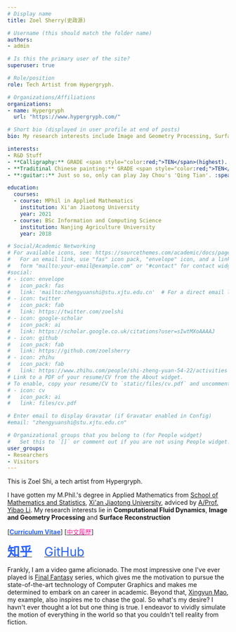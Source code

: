 ```yaml
---
# Display name
title: Zoel Sherry(史政源)

# Username (this should match the folder name)
authors:
- admin

# Is this the primary user of the site?
superuser: true

# Role/position
role: Tech Artist from Hypergryph.

# Organizations/Affiliations
organizations:
- name: Hypergryph
  url: "https://www.hypergryph.com/"

# Short bio (displayed in user profile at end of posts)
bio: My research interests include Image and Geometry Processing, Surface Reconstruction, Computational Fluid Dynamics.

interests:
- R&D Stuff
- **Calligraphy:** GRADE <span style="color:red;">TEN</span>(highest). Please refer to [<a href="img/HW1.jpg" target="_blank"><span style="color: #ff219e;">certificate</span></a>], [<a href="img/HW2.jpg" target="_blank">work</a>]
- **Traditinal Chinese painting:** GRADE <span style="color:red;">TEN</span>(highest). Please refer to [<a href="img/TCP1.jpg" target="_blank"><span style="color: #ff219e;">certificate</span></a>], [<a href="img/TCP2.jpg" target="_blank">work</a>]
- **:guitar::** Just so so, only can play Jay Chou's 'Qing Tian'. :speak_no_evil:

education:
  courses:
  - course: MPhil in Applied Mathematics
    institution: Xi'an Jiaotong University
    year: 2021
  - course: BSc Information and Computing Science
    institution: Nanjing Agriculture University
    year: 2018

# Social/Academic Networking
# For available icons, see: https://sourcethemes.com/academic/docs/page-builder/#icons
#   For an email link, use "fas" icon pack, "envelope" icon, and a link in the
#   form "mailto:your-email@example.com" or "#contact" for contact widget.
#social:
# - icon: envelope
#   icon_pack: fas
#   link: 'mailto:zhengyuanshi@stu.xjtu.edu.cn'  # For a direct email link, use "mailto:test@example.org".
# - icon: twitter
#   icon_pack: fab
#   link: https://twitter.com/zoelshi
# - icon: google-scholar
#   icon_pack: ai
#   link: https://scholar.google.co.uk/citations?user=sIwtMXoAAAAJ
# - icon: github
#   icon_pack: fab
#   link: https://github.com/zoelsherry
# - icon: zhihu
#   icon_pack: fab
#   link: https://www.zhihu.com/people/shi-zheng-yuan-54-22/activities
# Link to a PDF of your resume/CV from the About widget.
# To enable, copy your resume/CV to `static/files/cv.pdf` and uncomment the lines below.
# - icon: cv
#   icon_pack: ai
#   link: files/cv.pdf

# Enter email to display Gravatar (if Gravatar enabled in Config)
#email: "zhengyuanshi@stu.xjtu.edu.cn"

# Organizational groups that you belong to (for People widget)
#   Set this to `[]` or comment out if you are not using People widget.
user_groups:
- Researchers
- Visitors
---
```


This is Zoel Shi, a tech artist from Hypergryph.

I have gotten my M.Phil.'s degree in Applied Mathematics from [School of Mathematics and Statistics](http://math.xjtu.edu.cn/English_Version/About__Us.htm), [Xi'an Jiaotong University](http://en.xjtu.edu.cn/), adviced by [A/Prof. Yibao Li](http://gr.xjtu.edu.cn/web/yibaoli/home). My research interests lie in **Computational Fluid Dynamics**, **Image and Geometry Processing** and **Surface Reconstruction**

<!-- <span style="font-size: 28px; color: #2962ff;"><i class="fas fa-file"></i></span> --> [<a href="https://zoelsherry.github.io/cv/" target="_blank"><span style="color: #2962ff;"><b>Curriculum Vitae</b></span></a>] [<a href="https://zoelsherry.github.io/cv_zh/" target="_blank"><span style="color: #ff219e;">中文履歷</span></a>]

<a href="https://www.zhihu.com/people/shi-zheng-yuan-54-22/activities" target="_blank"><span style="font-size: 28px; color: #2962ff ;"><b>知乎</b></span></a>&emsp;&emsp;<a href="https://github.com/zoelsherry" target="_blank"><span style="font-size: 28px; color: #2962ff ;">GitHub</span></a>

Frankly, I am a video game aficionado. The most impressive one I've ever played is [Final Fantasy](https://www.finalfantasy.com/) series, which gives me the motivation to pursue the state-of-the-art technology of Computer Graphics and makes me determined to embark on an career in academic. Beyond that, [Xingyun Mao](https://github.com/QianMo), my example, also inspires me to chase the goal. So what's my desire? I havn't ever thought a lot but one thing is true. I endeavor to vividly simulate the motion of everything in the world so that you couldn't tell reality from fiction.

<!-- ### Education
<img style="float:right" src="/img/XJTU.png" width = "150" height = "150" />
**Xi'an Jiaotong University**  **(Sep 2018 - Now)**

- **MPhil in Applied Mathematics**
- Advisor: [A/Prof. Yibao Li](http://gr.xjtu.edu.cn/web/yibaoli/home)
- Research Field:
  + Image and Geometry Processing 
  + Computational Fluid Dynamics

<img style="float:right" src="/img/NJAU.png" width = "150" height = "150" />
**Nanjing Agriculture University**  **(Sep 2014 - Jun 2018)**

- **BSc in Information and Computing Science**
- Advisor: [A/Prof. Yibin Zhang](http://cos.njau.edu.cn/__local/0/DF/93/29688A426038B1EAA455729157E_D104D116_6597F.pdf?e=.pdf)
- Ranking: <span style="color:red;">**1/55**</span>
- Research Field:
  + Grey linear programming -->


<!-- - **:video_game::** <span style="font-size: 28px; color: #3350b7;">PlayStation</span><a href="files/playstation_id.pdf" target="_blank">ID: zacloudevil</a> -->
<!-- - **:video_game::** <span style="font-size: 28px; color: #3350b7;"><i class="fab fa-playstation"></i></span><a href="files/playstation_id.pdf" target="_blank">ID: zacloudevil</a> <span style="font-size: 28px; color: red;"><i class="fab fa-nintendo-switch"></i></span> <span style="font-size: 28px; color: black;"><i class="fab fa-steam"></i></span> -->
<!-- - **Writing:** <a href="https://www.zhihu.com/people/shi-zheng-yuan-54-22/activities" target="_blank"><span style="font-size: 28px; color: #2962ff ;"><i class="fab fa-zhihu fa-lg"></i></span></a> -->


